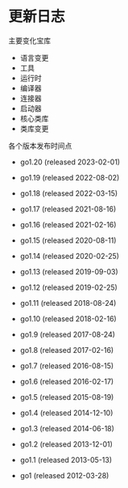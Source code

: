 # 更新日志
主要变化宝库
- 语言变更
- 工具
- 运行时
- 编译器
- 连接器
- 启动器
- 核心类库
- 类库变更

各个版本发布时间点

- go1.20 (released 2023-02-01)

- go1.19 (released 2022-08-02)

- go1.18 (released 2022-03-15)

- go1.17 (released 2021-08-16)

- go1.16 (released 2021-02-16)

- go1.15 (released 2020-08-11)

- go1.14 (released 2020-02-25)

- go1.13 (released 2019-09-03)

- go1.12 (released 2019-02-25)

- go1.11 (released 2018-08-24)

- go1.10 (released 2018-02-16)

- go1.9 (released 2017-08-24)

- go1.8 (released 2017-02-16)

- go1.7 (released 2016-08-15)

- go1.6 (released 2016-02-17)

- go1.5 (released 2015-08-19)

- go1.4 (released 2014-12-10)

- go1.3 (released 2014-06-18)

- go1.2 (released 2013-12-01)

- go1.1 (released 2013-05-13)

- go1 (released 2012-03-28)
